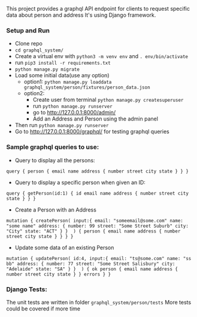 This project provides a graphql API endpoint for clients to request specific data about person and address
It's using Django framework.

### Setup and Run
- Clone repo
- `cd graphql_system/`
- Create a virtual env with `python3 -m venv env` and `. env/bin/activate`
- run `pip3 install -r requirements.txt`
- `python manage.py migrate`
- Load some initial data(use any option)
  - option1: `python manage.py loaddata graphql_system/person/fixtures/person_data.json`
  - option2:
    - Create user from terminal `python manage.py createsuperuser`
    - run `python manage.py runserver`
    - go to http://127.0.0.1:8000/admin/
    - Add an Address and Person using the admin panel
- Then run `python manage.py runserver`
- Go to http://127.0.0.1:8000/graphql/ for testing graphql queries

### Sample graphql queries to use:

- Query to display all the persons:

`query {
  person {
    email
    name
    address {
      number
      street
      city
      state
    }
  }
}`

- Query to display a specific person when given an ID:

`query {
  getPerson(id:1) {
    id
    email
    name
    address {
      number
      street
      city
      state
    }
  }
}`

- Create a Person with an Address

`mutation {
  createPerson(
    input:{
        email: "someemail@some.com"
        name: "some name"
        address: {
          number: 99
          street: "Some Street Suburb"
          city: "City"
          state: "ACT"
        }
      } 
)
  {
      person {
        email
        name
        address {
          number
          street
          city
          state
        }
      }
	}
}`

- Update some data of an existing Person

`mutation {
  updatePerson(
    id:4,
    input:{
        email: "ts@some.com"
        name: "ss bb"
        address: {
          number: 77
          street: "Some Street Salisbury"
          city: "Adelaide"
          state: "SA"
        }
      } 
)
  {
    	ok
      person {
        email
        name
        address {
          number
          street
          city
          state
        }
      }
    errors
	}
}`

### Django Tests:

The unit tests are written in folder `graphql_system/person/tests`
More tests could be covered if more time


